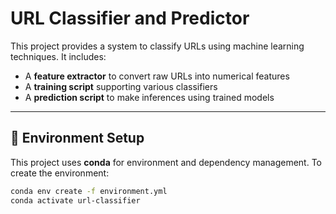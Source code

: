 # URL Classifier and Predictor

This project provides a system to classify URLs using machine learning techniques. It includes:

- A **feature extractor** to convert raw URLs into numerical features
- A **training script** supporting various classifiers
- A **prediction script** to make inferences using trained models

---

## 🧰 Environment Setup

This project uses **conda** for environment and dependency management. To create the environment:

```bash
conda env create -f environment.yml
conda activate url-classifier
```
